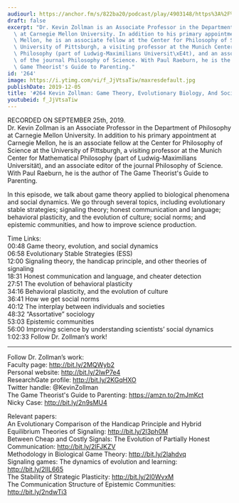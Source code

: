 ```yaml
---
audiourl: https://anchor.fm/s/822ba20/podcast/play/4903148/https%3A%2F%2Fd3ctxlq1ktw2nl.cloudfront.net%2Fproduction%2F2019-8-27%2F25122939-44100-2-5b333d66c0912.m4a
draft: false
excerpt: "Dr. Kevin Zollman is an Associate Professor in the Department of Philosophy\
  \ at Carnegie Mellon University. In addition to his primary appointment at Carnegie\
  \ Mellon, he is an associate fellow at the Center for Philosophy of Science at the\
  \ University of Pittsburgh, a visiting professor at the Munich Center for Mathematical\
  \ Philosophy (part of Ludwig-Maximilians Universit\xE4t), and an associate editor\
  \ of the journal Philosophy of Science. With Paul Raeburn, he is the author of The\
  \ Game Theorist's Guide to Parenting."
id: '264'
image: https://i.ytimg.com/vi/f_JjVtsaTiw/maxresdefault.jpg
publishDate: 2019-12-05
title: '#264 Kevin Zollman: Game Theory, Evolutionary Biology, And Social Dynamics'
youtubeid: f_JjVtsaTiw
---
```

<div class="timelinks">

RECORDED ON SEPTEMBER 25th, 2019.  
Dr. Kevin Zollman is an Associate Professor in the Department of Philosophy at Carnegie Mellon University. In addition to his primary appointment at Carnegie Mellon, he is an associate fellow at the Center for Philosophy of Science at the University of Pittsburgh, a visiting professor at the Munich Center for Mathematical Philosophy (part of Ludwig-Maximilians Universität), and an associate editor of the journal Philosophy of Science. With Paul Raeburn, he is the author of The Game Theorist's Guide to Parenting.

In this episode, we talk about game theory applied to biological phenomena and social dynamics. We go through several topics, including evolutionary stable strategies; signaling theory; honest communication and language; behavioral plasticity, and the evolution of culture; social norms; and epistemic communities, and how to improve science production.

Time Links:  
<time>00:48</time> Game theory, evolution, and social dynamics  
<time>06:58</time> Evolutionary Stable Strategies (ESS)  
<time>12:00</time> Signaling theory, the handicap principle, and other theories of signaling  
<time>18:31</time> Honest communication and language, and cheater detection  
<time>27:51</time> The evolution of behavioral plasticity  
<time>34:16</time> Behavioral plasticity, and the evolution of culture  
<time>36:41</time> How we get social norms  
<time>40:12</time> The interplay between individuals and societies  
<time>48:32</time> “Assortative” sociology  
<time>53:03</time> Epistemic communities  
<time>56:00</time> Improving science by understanding scientists’ social dynamics  
<time>1:02:33</time> Follow Dr. Zollman’s work!

---

Follow Dr. Zollman’s work:  
Faculty page: http://bit.ly/2MQWyb2  
Personal website: http://bit.ly/2lwP7e4  
ResearchGate profile: http://bit.ly/2KGqHXO  
Twitter handle: @KevinZollman  
The Game Theorist's Guide to Parenting: https://amzn.to/2mJmKct  
Nicky Case: http://bit.ly/2n9sMU4

Relevant papers:  
An Evolutionary Comparison of the Handicap Principle and Hybrid Equilibrium Theories of Signaling: http://bit.ly/2l3ph0M  
Between Cheap and Costly Signals: The Evolution of Partially Honest Communication: http://bit.ly/2lFJKZV  
Methodology in Biological Game Theory: http://bit.ly/2lahdvq  
Signaling games: The dynamics of evolution and learning: http://bit.ly/2lIL665  
The Stability of Strategic Plasticity: http://bit.ly/2l0WvxM  
The Communication Structure of Epistemic Communities: http://bit.ly/2ndwTi3
</div>

